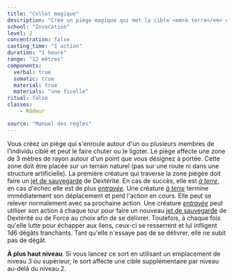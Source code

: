 ```yaml
---
title: "Collet magique"
description: "Crée un piège magique qui met la cible <em>à terre</em> et peut l'<em>entraver</em>."
school: "Invocation"
level: 2
concentration: false
casting_time: "1 action"
duration: "1 heure"
range: "12 mètres"
components:
  verbal: true
  somatic: true
  material: true
  materials: "une ficelle"
ritual: false
classes:
    - Rôdeur

source: "Manuel des règles"
---
```

Vous créez un piège qui s'enroule autour d'un ou plusieurs membres de l'individu ciblé et peut le faire chuter ou le ligoter. Le piège affecte une zone de 3 mètres de rayon autour d'un point que vous désignez à portée. Cette zone doit être placée sur un terrain naturel (pas sur une route ni dans une structure artificielle). La première créature qui traverse la zone piégée doit faire un [jet de sauvegarde](/utiliser-les-caracteristiques#jets-de-sauvegarde) de Dextérité. En cas de succès, elle est [_à terre_](/gerer-la-sante-du-personnage#à-terre), en cas d'échec elle est de plus [_entravée_](/gerer-la-sante-du-personnage#entravé). Une créature [_à terre_](/gerer-la-sante-du-personnage#à-terre) termine immédiatement son déplacement et perd l'action en cours. Elle peut se relever normalement avec sa prochaine action. Une créature [_entravée_](/gerer-la-sante-du-personnage#entravé) peut utiliser son action à chaque tour pour faire un nouveau [jet de sauvegarde](/utiliser-les-caracteristiques#jets-de-sauvegarde) de Dextérité ou de Force au choix afin de se délivrer. Toutefois, à chaque fois qu'elle lutte pour échapper aux liens, ceux-ci se resserrent et lui infligent 1d6 dégâts tranchants. Tant qu'elle n'essaye pas de se délivrer, elle ne subit pas de dégât.

**À plus haut niveau**. Si vous lancez ce sort en utilisant un emplacement de niveau 3 ou supérieur, le sort affecte une cible supplémentaire par niveau au-delà du niveau 2.
